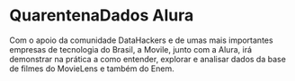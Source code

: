 # QuarentenaDados Alura
 Com o apoio da comunidade DataHackers e de umas mais importantes empresas de tecnologia do Brasil, a Movile, junto com a Alura, irá demonstrar na prática a como entender, explorar e analisar dados da base de filmes do MovieLens e também do Enem.

